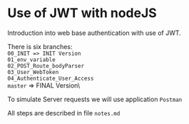# Use of JWT with nodeJS

Introduction into web base authentication with use of JWT.

There is six branches:\
`00_INIT => INIT Version`\
`01_env_variable`\
`02_POST_Route_bodyParser`\
`03_User_WebToken`\
`04_Authenticate_User_Access`\
`master` => FINAL Version\

To simulate Server requests we will use application `Postman`

All steps are described in file `notes.md`
